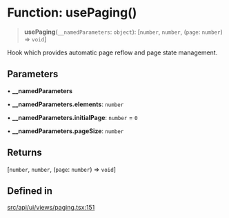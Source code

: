 # Function: usePaging()

> **usePaging**(`__namedParameters`: `object`): [`number`, `number`, (`page`: `number`) => `void`]

Hook which provides automatic page reflow and page state management.

## Parameters

• **\_\_namedParameters**

• **\_\_namedParameters.elements**: `number`

• **\_\_namedParameters.initialPage**: `number` = `0`

• **\_\_namedParameters.pageSize**: `number`

## Returns

[`number`, `number`, (`page`: `number`) => `void`]

## Defined in

[src/api/ui/views/paging.tsx:151](https://github.com/blacksmithgu/datacore/blob/b2f12b09abf3864956181ba4f5c7075bc281ce27/src/api/ui/views/paging.tsx#L151)
